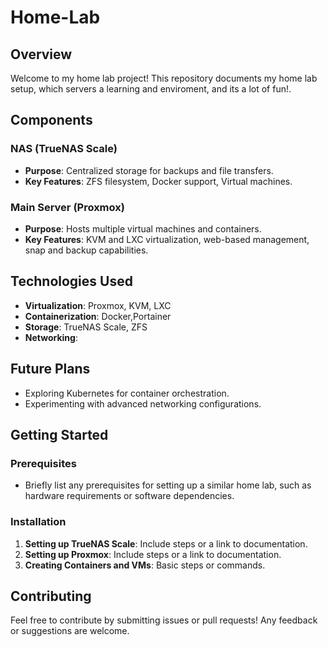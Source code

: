 # Home-Lab

## Overview
Welcome to my home lab project! This repository documents my home lab setup, which servers a learning and enviroment, and its a lot of fun!.

## Components
### NAS (TrueNAS Scale)
- **Purpose**: Centralized storage for backups and file transfers.
- **Key Features**: ZFS filesystem, Docker support, Virtual machines.

### Main Server (Proxmox)
- **Purpose**: Hosts multiple virtual machines and containers.
- **Key Features**: KVM and LXC virtualization, web-based management, snap and backup capabilities.

## Technologies Used
- **Virtualization**: Proxmox, KVM, LXC
- **Containerization**: Docker,Portainer
- **Storage**: TrueNAS Scale, ZFS
- **Networking**: 

## Future Plans
- Exploring Kubernetes for container orchestration.
- Experimenting with advanced networking configurations.

## Getting Started
### Prerequisites
- Briefly list any prerequisites for setting up a similar home lab, such as hardware requirements or software dependencies.

### Installation
1. **Setting up TrueNAS Scale**: Include steps or a link to documentation.
2. **Setting up Proxmox**: Include steps or a link to documentation.
3. **Creating Containers and VMs**: Basic steps or commands.

## Contributing
Feel free to contribute by submitting issues or pull requests! Any feedback or suggestions are welcome.
